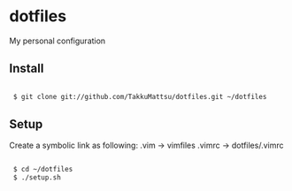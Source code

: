 dotfiles
========

My personal configuration

Install
--------

```bash

 $ git clone git://github.com/TakkuMattsu/dotfiles.git ~/dotfiles

```


Setup
--------

Create a symbolic link as following:
 .vim   -> vimfiles
 .vimrc -> dotfiles/.vimrc

```bash

 $ cd ~/dotfiles
 $ ./setup.sh

```
